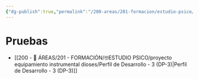 ```yaml
---
{"dg-publish":true,"permalink":"/200-areas/201-formacion/estudio-psico/proyecto-equipamiento-instrumental-dioses/evaluacion-de-psicomotricidad/","dgPassFrontmatter":true}
---
```


# Pruebas
- [[200 - 📌 ÁREAS/201 - FORMACIÓN/🤓ESTUDIO PSICO/proyecto equipamiento instrumental dioses/Perfil de Desarrollo - 3 (DP-3)\|Perfil de Desarrollo - 3 (DP-3)]]